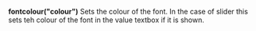 <a name="fontcolour"></a>
**fontcolour("colour")** Sets the colour of the font. In the case of slider this sets teh colour of the font in the value textbox if it is shown. 

<!--UPDATE WIDGET_IN_CSOUND
    SIdent sprintf "fontcolour(%d, %d, %d) ", rnd(255), rnd(255), rnd(255)
    SIdentifier strcat SIdentifier, SIdent  
-->